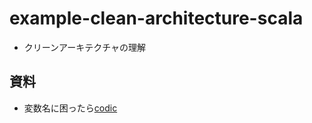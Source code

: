 
# example-clean-architecture-scala 

- クリーンアーキテクチャの理解


## 資料

- 変数名に困ったら[codic](https://codic.jp/engine)



